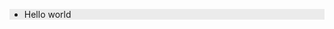 <div class="div-1">
    <ul>
        <li>Hello world</li>
    </ul>
</div>

<style>
    .div-1 {
        background-color: #EBEBEB;
    }
</style>
